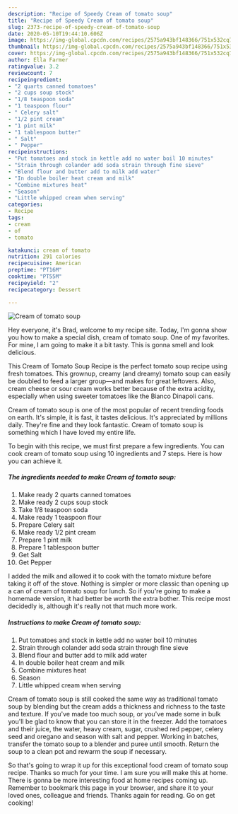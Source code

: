 ```yaml
---
description: "Recipe of Speedy Cream of tomato soup"
title: "Recipe of Speedy Cream of tomato soup"
slug: 2373-recipe-of-speedy-cream-of-tomato-soup
date: 2020-05-10T19:44:10.606Z
image: https://img-global.cpcdn.com/recipes/2575a943bf148366/751x532cq70/cream-of-tomato-soup-recipe-main-photo.jpg
thumbnail: https://img-global.cpcdn.com/recipes/2575a943bf148366/751x532cq70/cream-of-tomato-soup-recipe-main-photo.jpg
cover: https://img-global.cpcdn.com/recipes/2575a943bf148366/751x532cq70/cream-of-tomato-soup-recipe-main-photo.jpg
author: Ella Farmer
ratingvalue: 3.2
reviewcount: 7
recipeingredient:
- "2 quarts canned tomatoes"
- "2 cups soup stock"
- "1/8 teaspoon soda"
- "1 teaspoon flour"
- " Celery salt"
- "1/2 pint cream"
- "1 pint milk"
- "1 tablespoon butter"
- " Salt"
- " Pepper"
recipeinstructions:
- "Put tomatoes and stock in kettle add no water boil 10 minutes"
- "Strain through colander add soda strain through fine sieve"
- "Blend flour and butter add to milk add water"
- "In double boiler heat cream and milk"
- "Combine mixtures heat"
- "Season"
- "Little whipped cream when serving"
categories:
- Recipe
tags:
- cream
- of
- tomato

katakunci: cream of tomato 
nutrition: 291 calories
recipecuisine: American
preptime: "PT16M"
cooktime: "PT55M"
recipeyield: "2"
recipecategory: Dessert

---
```



![Cream of tomato soup](https://img-global.cpcdn.com/recipes/2575a943bf148366/751x532cq70/cream-of-tomato-soup-recipe-main-photo.jpg)

Hey everyone, it's Brad, welcome to my recipe site. Today, I'm gonna show you how to make a special dish, cream of tomato soup. One of my favorites. For mine, I am going to make it a bit tasty. This is gonna smell and look delicious.

This Cream of Tomato Soup Recipe is the perfect tomato soup recipe using fresh tomatoes. This grownup, creamy (and dreamy) tomato soup can easily be doubled to feed a larger group—and makes for great leftovers. Also, cream cheese or sour cream works better because of the extra acidity, especially when using sweeter tomatoes like the Bianco Dinapoli cans.

Cream of tomato soup is one of the most popular of recent trending foods on earth. It's simple, it is fast, it tastes delicious. It's appreciated by millions daily. They're fine and they look fantastic. Cream of tomato soup is something which I have loved my entire life.


To begin with this recipe, we must first prepare a few ingredients. You can cook cream of tomato soup using 10 ingredients and 7 steps. Here is how you can achieve it.

<!--inarticleads1-->

##### The ingredients needed to make Cream of tomato soup:

1. Make ready 2 quarts canned tomatoes
1. Make ready 2 cups soup stock
1. Take 1/8 teaspoon soda
1. Make ready 1 teaspoon flour
1. Prepare  Celery salt
1. Make ready 1/2 pint cream
1. Prepare 1 pint milk
1. Prepare 1 tablespoon butter
1. Get  Salt
1. Get  Pepper


I added the milk and allowed it to cook with the tomato mixture before taking it off of the stove. Nothing is simpler or more classic than opening up a can of cream of tomato soup for lunch. So if you&#39;re going to make a homemade version, it had better be worth the extra bother. This recipe most decidedly is, although it&#39;s really not that much more work. 

<!--inarticleads2-->

##### Instructions to make Cream of tomato soup:

1. Put tomatoes and stock in kettle add no water boil 10 minutes
1. Strain through colander add soda strain through fine sieve
1. Blend flour and butter add to milk add water
1. In double boiler heat cream and milk
1. Combine mixtures heat
1. Season
1. Little whipped cream when serving


Cream of tomato soup is still cooked the same way as traditional tomato soup by blending but the cream adds a thickness and richness to the taste and texture. If you&#39;ve made too much soup, or you&#39;ve made some in bulk you&#39;ll be glad to know that you can store it in the freezer. Add the tomatoes and their juice, the water, heavy cream, sugar, crushed red pepper, celery seed and oregano and season with salt and pepper. Working in batches, transfer the tomato soup to a blender and puree until smooth. Return the soup to a clean pot and rewarm the soup if necessary. 

So that's going to wrap it up for this exceptional food cream of tomato soup recipe. Thanks so much for your time. I am sure you will make this at home. There is gonna be more interesting food at home recipes coming up. Remember to bookmark this page in your browser, and share it to your loved ones, colleague and friends. Thanks again for reading. Go on get cooking!
